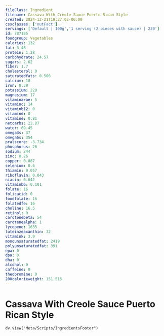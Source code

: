 ```yaml
---
fileClass: Ingredient
filename: Cassava With Creole Sauce Puerto Rican Style
created: 2024-12-21T19:27:02-06:00
cssclasses: ['nutFact']
servings: ['Default | 100g','1 serving (2 pieces with sauce) | 230']
id: 787185
foodgroup: Vegetables
calories: 132
fat: 3.48
protein: 1.28
carbohydrate: 24.57
sugars: 2.62
fiber: 1.7
cholesterol: 0
saturatedfats: 0.506
calcium: 18
iron: 0.39
potassium: 220
magnesium: 17
vitaminarae: 5
vitaminc: 14
vitaminb12: 0
vitamind: 0
vitamine: 0.81
netcarbs: 22.87
water: 69.45
omega3s: 37
omega6s: 354
pralscore: -3.734
phosphorus: 26
sodium: 244
zinc: 0.26
copper: 0.087
selenium: 0.6
thiamin: 0.057
riboflavin: 0.043
niacin: 0.642
vitaminb6: 0.101
folate: 16
folicacid: 0
foodfolate: 16
folatedfe: 16
choline: 16.5
retinol: 0
carotenebeta: 54
carotenealpha: 1
lycopene: 1635
luteinzeaxanthin: 32
vitamink: 3.9
monounsaturatedfat: 2419
polyunsaturatedfat: 391
epa: 0
dpa: 0
dha: 0
alcohol: 0
caffeine: 0
theobromine: 0
200calorieweight: 151.515
---
```


# Cassava With Creole Sauce Puerto Rican Style

```dataviewjs
dv.view("Meta/Scripts/IngredientsFooter")
```